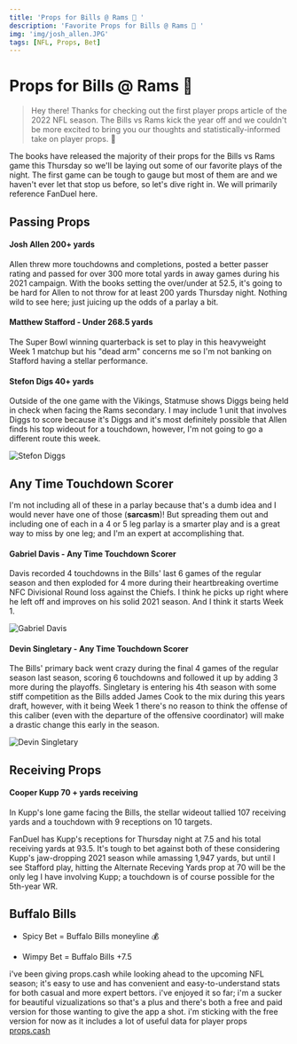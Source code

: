 ```yaml
---
title: 'Props for Bills @ Rams 🏈 '
description: 'Favorite Props for Bills @ Rams 🏈 '
img: 'img/josh_allen.JPG'
tags: [NFL, Props, Bet]
---
```



# Props for Bills @ Rams 🏈 

> Hey there! Thanks for checking out the first player props article of the 2022 NFL season. The Bills vs Rams kick the year off and we couldn't be more excited to bring you our thoughts and statistically-informed take on player props. 🦵

The books have released the majority of their props for the Bills vs Rams game this Thursday so we'll be laying out some of our favorite plays of the night. The first game can be tough to gauge but most of them are and we haven't ever let that stop us before, so let's dive right in. We will primarily reference FanDuel here.


## Passing Props


#### Josh Allen 200+ yards

Allen threw more touchdowns and completions, posted a better passer rating and passed for over 300 more total yards in away games during his 2021 campaign. With the books setting the over/under at 52.5, it's going to be hard for Allen to not throw for at least 200 yards Thursday night. Nothing wild to see here; just juicing up the odds of a parlay a bit.

#### Matthew Stafford - Under 268.5 yards 

The Super Bowl winning quarterback is set to play in this heavyweight Week 1 matchup but his "dead arm" concerns me so I'm not banking on Stafford having a stellar performance.

#### Stefon Digs 40+ yards

Outside of the one game with the Vikings, Statmuse shows Diggs being held in check when facing the Rams secondary. I may include 1 unit that involves Diggs to score because it's Diggs and it's most definitely possible that Allen finds his top wideout for a touchdown, however, I'm not going to go a different route this week.

![Stefon Diggs](/img/diggs.png)


## Any Time Touchdown Scorer

I'm not including all of these in a parlay because that's a dumb idea and I would never have one of those (__sarcasm__)! But spreading them out and including one of each in a 4 or 5 leg parlay is a smarter play and is a great way to miss by one leg; and I'm an expert at accomplishing that.

#### Gabriel Davis - Any Time Touchdown Scorer

Davis recorded 4 touchdowns in the Bills' last 6 games of the regular season and then exploded for 4 more during their heartbreaking overtime NFC Divisional Round loss against the Chiefs. I think he picks up right where he left off and improves on his solid 2021 season. And I think it starts Week 1.

![Gabriel Davis](/img/gabriel.jpeg)

#### Devin Singletary - Any Time Touchdown Scorer 

The Bills' primary back went crazy during the final 4 games of the regular season last season, scoring 6 touchdowns and followed it up by adding 3 more during the playoffs. Singletary is entering his 4th season with some stiff competition as the Bills added James Cook to the mix during this years draft, however, with it being Week 1 there's no reason to think the offense of this caliber (even with the departure of the offensive coordinator) will make a drastic change this early in the season.

![Devin Singletary](/img/singletary.jpeg)


## Receiving Props 

#### Cooper Kupp 70 + yards receiving 

In Kupp's lone game facing the Bills, the stellar wideout tallied 107 receiving yards and a touchdown with 9 receptions on 10 targets.

FanDuel has Kupp's receptions for Thursday night at 7.5 and his total receiving yards at 93.5. It's tough to bet against both of these considering Kupp's jaw-dropping 2021 season while amassing 1,947 yards, but until I see Stafford play, hitting the Alternate Receving Yards prop at 70 will be the only leg I have involving Kupp; a touchdown is of course possible for the 5th-year WR.

## Buffalo Bills

- Spicy Bet = Buffalo Bills moneyline 💰 

- Wimpy Bet = Buffalo Bills +7.5


i've been giving props.cash while looking ahead to the upcoming NFL season; it's easy to use and has convenient and easy-to-understand stats for both casual and more expert bettors. i've enjoyed it so far; i'm a sucker for beautiful vizualizations so that's a plus and there's both a free and paid version for those wanting to give the app a shot. i'm sticking with the free version for now as it includes a lot of useful data for player props [props.cash](https://props.cash/)


<!-- ::InfoBox{type="error"}
Please bet responsibly! Good luck this season and thanks for reading. -->

<!-- #details
This will be rendered inside the `description` slot. _It's important_ to see how this **works**.
[More information can be found here](#)
:: -->